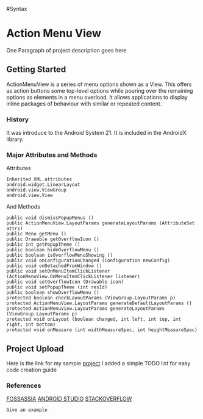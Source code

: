 #Syntax 
# Action Menu View

One Paragraph of project description goes here

## Getting Started

ActionMenuView is a series of menu options shown as a View. This offers as action buttons some top-level options while pouring over the remaining options as elements in a menu overload. It allows applications to display inline packages of behaviour with similar or repeated content.

### History

It was introduce to the Android System 21. It is included in the AndroidX library.

### Major Attributes and Methods

Attributes
```
Inherited XML attributes
android.widget.LinearLayout
android.view.ViewGroup
android.view.View
```

And Methods

```
public void dismissPopupMenus ()
public ActionMenuView.LayoutParams generateLayoutParams (AttributeSet attrs)
public Menu getMenu ()
public Drawable getOverflowIcon ()
public int getPopupTheme ()
public boolean hideOverflowMenu ()
public boolean isOverflowMenuShowing ()
public void onConfigurationChanged (Configuration newConfig)
public void onDetachedFromWindow ()
public void setOnMenuItemClickListener (ActionMenuView.OnMenuItemClickListener listener)
public void setOverflowIcon (Drawable icon)
public void setPopupTheme (int resId)
public boolean showOverflowMenu ()
protected boolean checkLayoutParams (ViewGroup.LayoutParams p)
protected ActionMenuView.LayoutParams generateDefaultLayoutParams ()
protected ActionMenuView.LayoutParams generateLayoutParams (ViewGroup.LayoutParams p)
protected void onLayout (boolean changed, int left, int top, int right, int bottom)
protected void onMeasure (int widthMeasureSpec, int heightMeasureSpec)
```

## Project Upload

Here is the link for my sample [project](https://github.com/junedacaya/ActionMenuViewTutorial)
I added a simple TODO list for easy code creation guide

### References
[FOSSASSIA](https://blog.fossasia.org/adding-actionmenuview-to-place-navigation-buttons-in-phimpme-android/)
[ANDROID STUDIO](https://developer.android.com/reference/android/widget/ActionMenuView)
[STACKOVERFLOW](https://stackoverflow.com/questions/27988346/how-to-use-actionmenuview)
```
Give an example
```

